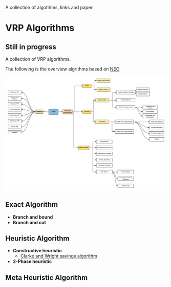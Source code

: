 A collection of algotihms, links and paper

# VRP Algorithms
## Still in progress

A collection of VRP algorithms.

The following is the overview algrithms based on [NEO](http://neo.lcc.uma.es/vrp/solution-methods/).

![Overview](https://github.com/4342315yc/VRP-Algorithms/blob/master/Images/Overview.png)

## Exact Algorithm
* **Branch and bound**
* **Branch and cut**

## Heuristic Algorithm
* **Constructive heuristic**
  * [Clarke and Wright savings algorithm](https://github.com/4342315yc/VRP-Algorithms/wiki/Clarke-and-Wright-savings-algorithm)
* **2-Phase heuristic**

## Meta Heuristic Algorithm
